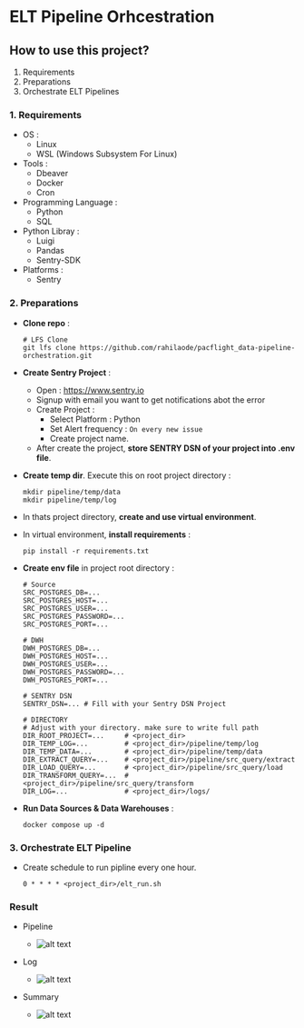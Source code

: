 # ELT Pipeline Orhcestration
## How to use this project?
1. Requirements
2. Preparations
3. Orchestrate ELT Pipelines

### 1. Requirements
- OS :
    - Linux
    - WSL (Windows Subsystem For Linux)
- Tools :
    - Dbeaver
    - Docker
    - Cron
- Programming Language :
    - Python
    - SQL
- Python Libray :
    - Luigi
    - Pandas
    - Sentry-SDK
- Platforms :
    - Sentry

### 2. Preparations
- **Clone repo** :
  ```
  # LFS Clone
  git lfs clone https://github.com/rahilaode/pacflight_data-pipeline-orchestration.git
  ```

- **Create Sentry Project** :
  - Open : https://www.sentry.io
  - Signup with email you want to get notifications abot the error
  - Create Project :
    - Select Platform : Python
    - Set Alert frequency : `On every new issue`
    - Create project name.
  - After create the project, **store SENTRY DSN of your project into .env file**.

- **Create temp dir**. Execute this on root project directory :
    ```
    mkdir pipeline/temp/data
    mkdir pipeline/temp/log
    ```
  
- In thats project directory, **create and use virtual environment**.
- In virtual environment, **install requirements** :
  ```
  pip install -r requirements.txt
  ```

- **Create env file** in project root directory :
  ```
  # Source
  SRC_POSTGRES_DB=...
  SRC_POSTGRES_HOST=...
  SRC_POSTGRES_USER=...
  SRC_POSTGRES_PASSWORD=...
  SRC_POSTGRES_PORT=...

  # DWH
  DWH_POSTGRES_DB=...
  DWH_POSTGRES_HOST=...
  DWH_POSTGRES_USER=...
  DWH_POSTGRES_PASSWORD=...
  DWH_POSTGRES_PORT=...

  # SENTRY DSN
  SENTRY_DSN=... # Fill with your Sentry DSN Project 

  # DIRECTORY
  # Adjust with your directory. make sure to write full path
  DIR_ROOT_PROJECT=...     # <project_dir>
  DIR_TEMP_LOG=...         # <project_dir>/pipeline/temp/log
  DIR_TEMP_DATA=...        # <project_dir>/pipeline/temp/data
  DIR_EXTRACT_QUERY=...    # <project_dir>/pipeline/src_query/extract
  DIR_LOAD_QUERY=...       # <project_dir>/pipeline/src_query/load
  DIR_TRANSFORM_QUERY=...  # <project_dir>/pipeline/src_query/transform
  DIR_LOG=...              # <project_dir>/logs/
    ```

- **Run Data Sources & Data Warehouses** :
  ```
  docker compose up -d
  ```

### 3. Orchestrate ELT Pipeline
- Create schedule to run pipline every one hour.
  ```
  0 * * * * <project_dir>/elt_run.sh
  ```

### Result
- Pipeline
    - ![alt text](https://github.com/rahilaode/pacflight_data-pipeline-orchestration/blob/main/img_assets/luigi.png)

- Log
    - ![alt text](https://github.com/rahilaode/pacflight_data-pipeline-orchestration/blob/main/img_assets/log.png)

- Summary
    - ![alt text](https://github.com/rahilaode/pacflight_data-pipeline-orchestration/blob/main/img_assets/summary.png)